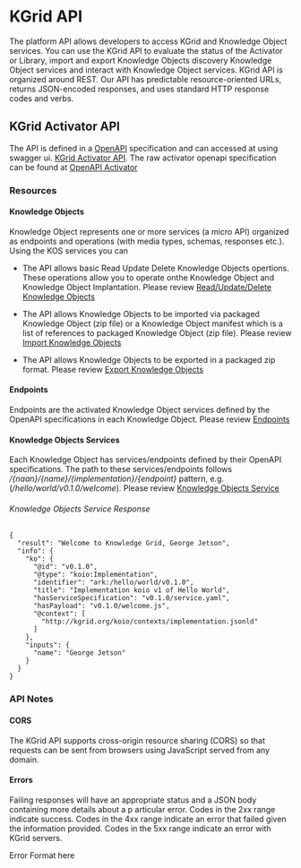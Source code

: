 # KGrid API

The platform API allows developers to access KGrid and Knowledge Object services.
You can use the KGrid API to evaluate the status of the Activator or Library, import and export Knowledge Objects
discovery Knowledge Object services and interact with Knowledge Object services.
KGrid API is organized around REST. Our API has predictable resource-oriented URLs,
returns JSON-encoded responses, and uses standard HTTP response codes and verbs.


## KGrid Activator API
The API is defined in a [OpenAPI](https://github.com/OAI/OpenAPI-Specification) specification and can accessed at using swagger ui.
[KGrid Activator API](/guides/swagger).  The raw activator openapi specification can be found at [OpenAPI Activator](https://kgrid.org/guides/openapi/openapi_activator_1.0.0.yaml)

### Resources

#### Knowledge Objects
Knowledge Object represents one or more services (a micro API) organized as endpoints
and operations (with media types, schemas, responses etc.).  Using the KOS services you can

- The API allows basic Read Update Delete Knowledge Objects opertions.  These
operations allow you to operate onthe Knowledge Object and Knowledge Object Implantation.
Please review <a href="/guides/swagger/#/Knowledge%20Object%20Read%2FUpdate%2FDelete" target="_blank">Read/Update/Delete Knowledge Objects</a>

- The API allows Knowledge Objects to be imported via packaged Knowledge Object (zip file) or a
Knowledge Object manifest which is a list of references to packaged Knowledge Object (zip file).
Please review <a href="/guides/swagger/#/KGrid%20Activator%20Server" target="_blank">Import Knowledge Objects</a>

- The API allows Knowledge Objects to be exported in a packaged zip format.
Please review <a href="/guides/swagger/#/Knowledge%20Object%20Export" target="_blank" >Export Knowledge Objects</a>


#### Endpoints
Endpoints are the activated Knowledge Object services defined by the OpenAPI
specifications in each Knowledge Object.  Please review <a href="/guides/swagger/#/Knowledge%20Object%20Endpoint" target="_blank" >Endpoints</a>

#### Knowledge Objects Services
Each Knowledge Object has services/endpoints defined by their OpenAPI specifications. The path
to these services/endpoints follows _/{naan}/{name}/{implementation}/{endpoint}_ pattern, e.g. (_/hello/world/v0.1.0/welcome_).
Please review <a href="/guides/swagger/#/Knowledge%20Object%20Endpoint/serverendpoint" target="_blank" >Knowledge Objects Service</a>

###### Knowledge Objects Service Response



```
{
  "result": "Welcome to Knowledge Grid, George Jetson",
  "info": {
    "ko": {
      "@id": "v0.1.0",
      "@type": "koio:Implementation",
      "identifier": "ark:/hello/world/v0.1.0",
      "title": "Implementation koio v1 of Hello World",
      "hasServiceSpecification": "v0.1.0/service.yaml",
      "hasPayload": "v0.1.0/welcome.js",
      "@context": [
        "http://kgrid.org/koio/contexts/implementation.jsonld"
      ]
    },
    "inputs": {
      "name": "George Jetson"
    }
  }
}

```

### API Notes

#### CORS
The KGrid API supports cross-origin resource sharing (CORS) so that requests can be sent from browsers
using JavaScript served from any domain.

#### Errors
Failing responses will have an appropriate status and a JSON body containing more details about a p
articular error. Codes in the 2xx range indicate success. Codes in the 4xx range indicate
an error that failed given the information provided. Codes in the 5xx range indicate an error with KGrid servers.

Error Format here